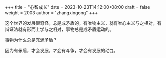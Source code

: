 +++
title = "心智成长"
date = 2023-10-23T14:12:00+08:00
draft = false
weight = 2003
author = "zhangxingong"
+++

这个世界的发展很奇怪，总是成矛盾的，有唯物主义，就有唯心主义与之相对，有辩证法就有形而上学与之相对，事物总是成矛盾运动的。

事物为什么总是充满矛盾？

因为有矛盾，才会发展，才会有斗争，才会有发展的动力。
